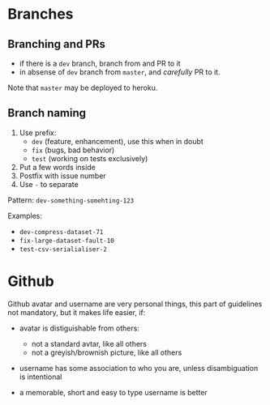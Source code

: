# Branches

## Branching and PRs

- if there is a ```dev``` branch,  branch from and PR to it 
- in absense of ```dev``` branch from ```master```, and *carefully* PR to it.

Note that ```master``` may be deployed to heroku.

## Branch naming

1. Use prefix:
   - `dev` (feature, enhancement), use this when in doubt
   - `fix` (bugs, bad behavior)
   - `test` (working on tests exclusively)   
2. Put a few words inside 
3. Postfix with issue number 
4. Use `-` to separate 

Pattern: ```dev-something-somehting-123```

Examples:

- ```dev-compress-dataset-71```
- ```fix-large-dataset-fault-10```
- ```test-csv-serialialiser-2```

# Github

Github avatar and username are very personal things, this part of guidelines 
not mandatory, but it makes life easier, if:

- avatar is distiguishable from others:
  - not a standard avtar, like all others
  - not a greyish/brownish picture, like all others
  
- username has some association to who you are, unless disambiguation is intentional

- a memorable, short and easy to type username is better
  
 
  
  
